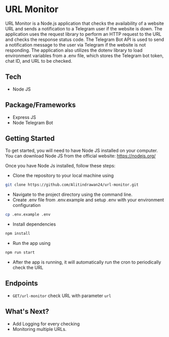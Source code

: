# URL Monitor
URL Monitor is a Node.js application that checks the availability of a website URL and sends a notification to a Telegram user if the website is down. The application uses the request library to perform an HTTP request to the URL and checks the response status code. The Telegram Bot API is used to send a notification message to the user via Telegram if the website is not responding. The application also utilizes the dotenv library to load environment variables from a .env file, which stores the Telegram bot token, chat ID, and URL to be checked.

## Tech
- Node JS

## Package/Frameworks
- Express JS
- Node Telegram Bot

## Getting Started
To get started, you will need to have Node JS installed on your computer. You can download Node JS from the official website: https://nodejs.org/

Once you have Node Js installed, follow these steps:
- Clone the repository to your local machine using
```bash
git clone https://github.com/Alitindrawan24/url-monitor.git
```
- Navigate to the project directory using the command line.
- Create .env file from .env.example and setup .env with your environment configuration
```bash
cp .env.example .env
```
- Install dependencies
```bash
npm install

```
- Run the app using
```bash
npm run start
```
- After the app is running, it will automatically run the cron to periodically check the URL

## Endpoints
- ```GET/url-monitor``` check URL with parameter ```url```

## What's Next?
- Add Logging for every checking
- Monitoring multiple URLs.